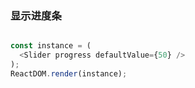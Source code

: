 
### 显示进度条

<!--start-code-->
```js

const instance = (
  <Slider progress defaultValue={50} />
);
ReactDOM.render(instance);
```
<!--end-code-->
